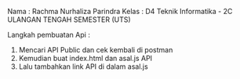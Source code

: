 Nama : Rachma Nurhaliza Parindra
Kelas : D4 Teknik Informatika - 2C
ULANGAN TENGAH SEMESTER (UTS)

Langkah pembuatan Api :
1. Mencari API Public dan cek kembali di postman
2. Kemudian buat index.html dan asal.js API 
3. Lalu tambahkan link API di dalam asal.js